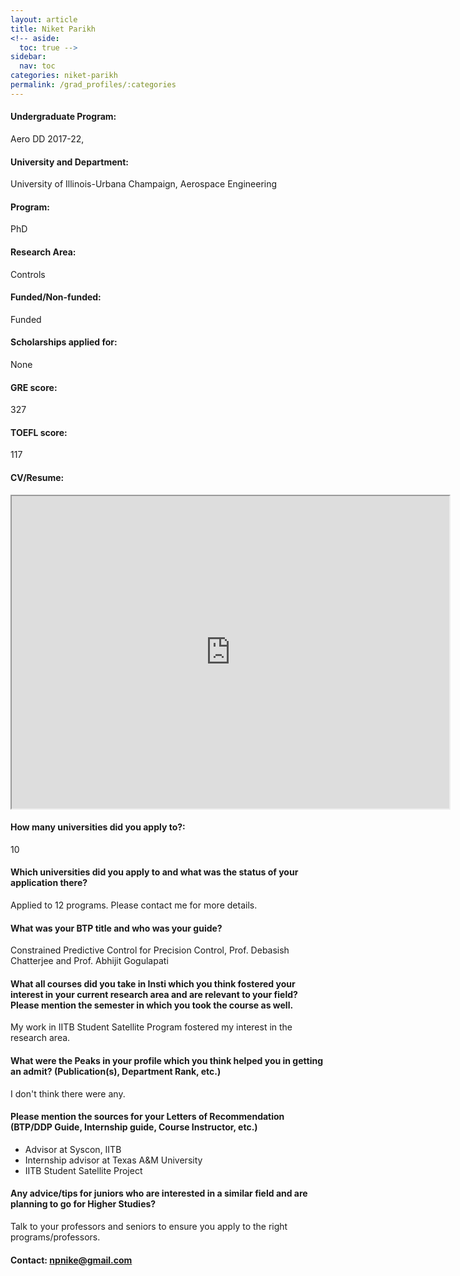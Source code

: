 ```yaml
---
layout: article
title: Niket Parikh
<!-- aside:
  toc: true -->
sidebar:
  nav: toc
categories: niket-parikh
permalink: /grad_profiles/:categories
---
```


<!-- # Hi, this is the page for Manav Vora.  -->
<!-- Write Program if different from Btech Aero-->
#### Undergraduate Program:
Aero DD 2017-22,

#### University and Department:
University of Illinois-Urbana Champaign, Aerospace Engineering 

#### Program:
PhD
#### Research Area: 
Controls

#### Funded/Non-funded:
Funded

#### Scholarships applied for:
None

#### GRE score: 
327

#### TOEFL score: 
117

#### CV/Resume:

<iframe src="https://drive.google.com/file/d/16VFvLRGmnDevEtHnZhQLt0ZD_Qt0yHFx/preview" width="700" height="500" allow="autoplay"></iframe>

#### How many universities did you apply to?: 
10

#### Which universities did you apply to and what was the status of your application there?
Applied to 12 programs. Please contact me for more details. 

#### What was your BTP title and who was your guide?
Constrained Predictive Control for Precision Control, Prof. Debasish Chatterjee and Prof. Abhijit Gogulapati

#### What all courses did you take in Insti which you think fostered your interest in your current research area and are relevant to your field? Please mention the semester in which you took the course as well.
My work in IITB Student Satellite Program fostered my interest in the research area. 

#### What were the Peaks in your profile which you think helped you in getting an admit? (Publication(s), Department Rank, etc.)
I don't think there were any. 

#### Please mention the sources for your Letters of Recommendation (BTP/DDP Guide, Internship guide, Course Instructor, etc.)
* Advisor at Syscon, IITB
* Internship advisor at Texas A&M University
* IITB Student Satellite Project


#### Any advice/tips for juniors who are interested in a similar field and are planning to go for Higher Studies?
Talk to your professors and seniors to ensure you apply to the right programs/professors.

#### Contact: [npnike@gmail.com](mailto:npnike@gmail.com)
